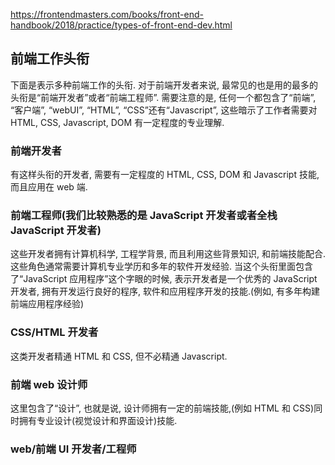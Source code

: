 https://frontendmasters.com/books/front-end-handbook/2018/practice/types-of-front-end-dev.html

## 前端工作头衔

下面是表示多种前端工作的头衔.
对于前端开发者来说, 最常见的也是用的最多的头衔是“前端开发者”或者“前端工程师”.
需要注意的是, 任何一个都包含了“前端”, “客户端”, “webUI”, “HTML”, “CSS”还有“Javascript”, 这些暗示了工作者需要对 HTML, CSS, Javascript, DOM 有一定程度的专业理解.

### 前端开发者

有这样头衔的开发者, 需要有一定程度的 HTML, CSS, DOM 和 Javascript 技能, 而且应用在 web 端.

### 前端工程师(我们比较熟悉的是 JavaScript 开发者或者全栈 JavaScript 开发者)

这些开发者拥有计算机科学, 工程学背景, 而且利用这些背景知识, 和前端技能配合.
这些角色通常需要计算机专业学历和多年的软件开发经验.
当这个头衔里面包含了“JavaScript 应用程序”这个字眼的时候, 表示开发者是一个优秀的 JavaScript 开发者, 拥有开发运行良好的程序, 软件和应用程序开发的技能.(例如, 有多年构建前端应用程序经验)

### CSS/HTML 开发者

这类开发者精通 HTML 和 CSS, 但不必精通 Javascript.

### 前端 web 设计师

这里包含了“设计”, 也就是说, 设计师拥有一定的前端技能,(例如 HTML 和 CSS)同时拥有专业设计(视觉设计和界面设计)技能.

### web/前端 UI 开发者/工程师
